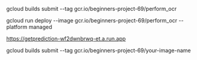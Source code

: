 gcloud builds submit --tag gcr.io/beginners-project-69/perform_ocr

gcloud run deploy --image gcr.io/beginners-project-69/perform_ocr --platform managed

https://getprediction-wf2dwnbrwq-et.a.run.app

gcloud builds submit --tag gcr.io/beginners-project-69/your-image-name
